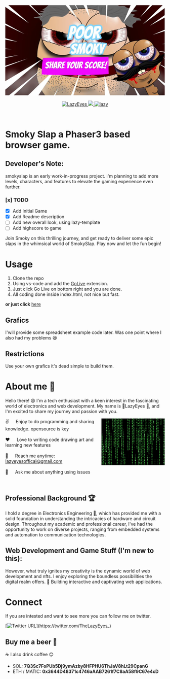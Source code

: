 <div align="center"> <img width="full" src="/base/header.jpg"> 
</div>

<p align="center">
 <a href="https://thelazyeyes.github.io/smokyslap/" target="blank">
  <img src="https://img.shields.io/badge/Website-DC143C?style=for-the-badge&logo=medium&logoColor=white" alt="LazyEyes" />
 </a>
 <a href="https://twitter.com/TheLazyEyes_" target="_blank">
  <img src="https://img.shields.io/badge/Twitter-1DA1F2?style=for-the-badge&logo=twitter&logoColor=white" />
 </a>
 <a href="https://opensea.io/LazyEyes_" target="_blank">
  <img src="https://img.shields.io/badge/opensea%20collection-8A2BE2" alt="lazy"  />
  </a> 
</p>
<br />

# Smoky Slap a Phaser3 based browser game.

## Developer's Note:
smokyslap is an early work-in-progress project. I'm planning to add more levels, characters, and features to elevate the gaming experience even further.
### [x] TODO

- [X] Add Initial Game
- [X] Add Readme description
- [ ] Add new overall look, using lazy-template
- [ ] Add highscore to game

Join Smoky on this thrilling journey, and get ready to deliver some epic slaps in the whimsical world of SmokySlap. Play now and let the fun begin!

# Usage
1. Clone the repo
2. Using vs-code and add the [GoLive](https://github.com/ritwickdey/vscode-live-server) extension.
3. Just click Go Live on bottom right and you are done.
4. All coding done inside index.html, not nice but fast.

**or just click** [here](https://thelazyeyes.github.io/smokyslap/)

## Grafics
I'will provide some spreadsheet example code later. Was one point where I also had my problems 😆

## Restrictions
Use your own grafics it's dead simple to build them.


# About me :raising_hand:
Hello there! :smile: I'm a tech enthusiast with a keen interest in the fascinating world of electronics and web development. My name is :eyes:LazyEyes :eyes:, and I'm excited to share my journey and passion with you.
<br> 
<p>
 <img align="right" width="200" src="/base/prog.gif" alt="Coding gif" />
  
 ✌️ &emsp; Enjoy to do programming and sharing knowledge. opensource is key <br/><br/>
 ❤️ &emsp; Love to writing code drawing art and learning new features<br/><br/>
 📧 &emsp; Reach me anytime: lazyeyesoffical@gmail.com<br/><br/>
 💬 &emsp; Ask me about anything using issues

</p>
</br>

## Professional Background :trophy:
I hold a degree in Electronics Engineering :electric_plug:, which has provided me with a solid foundation in understanding the intricacies of hardware and circuit design. Throughout my academic and professional career, I've had the opportunity to work on diverse projects, ranging from embedded systems and automation to communication technologies.

## Web Development and Game Stuff (I'm new to this):
However, what truly ignites my creativity is the dynamic world of web development and nfts. I enjoy exploring the boundless possibilities the digital realm offers. :construction: Building interactive and captivating web applications.

# Connect
If you are intested and want to see more you can follow me on twitter.

[![Twitter URL](https://img.shields.io/twitter/url/https/twitter.com/TheLazyEyes_.svg?style=social&label=Follow%20%40TheLazyEyes_)](https://twitter.com/TheLazyEyes_)

## Buy me a beer :beer:
:coffee: I also drink coffee :blush:
- SOL: **7Q3Sc7FoPUb5Dj9ymAzby8HFPHU6ThJaV8hLt29CpanG**
- ETH / MATIC: **0x3644D48371c4746aAAB7261f7C8aA58f9C67e4cD**
